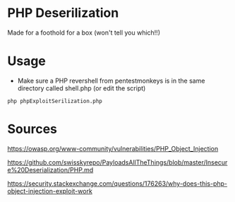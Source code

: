 # PHP Deserilization

Made for a foothold for a box (won't tell you which!!)

# Usage

* Make sure a PHP revershell from pentestmonkeys is in the same directory called shell.php (or edit the script)

```shell
php phpExploitSerilization.php
```



# Sources

https://owasp.org/www-community/vulnerabilities/PHP_Object_Injection

https://github.com/swisskyrepo/PayloadsAllTheThings/blob/master/Insecure%20Deserialization/PHP.md

https://security.stackexchange.com/questions/176263/why-does-this-php-object-injection-exploit-work

